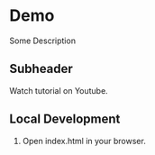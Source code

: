 # Demo

Some Description

## Subheader

Watch tutorial on Youtube.

## Local Development

1. Open index.html in your browser.
